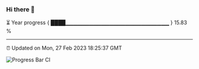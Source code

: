 ### Hi there 👋

⏳ Year progress { ████▁▁▁▁▁▁▁▁▁▁▁▁▁▁▁▁▁▁▁▁▁▁▁▁▁▁ } 15.83 %

---

⏰ Updated on Mon, 27 Feb 2023 18:25:37 GMT

![Progress Bar CI](https://github.com/ZhaoGui/ZhaoGui/workflows/Progress%20Bar%20CI/badge.svg)
